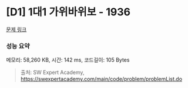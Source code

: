 # [D1] 1대1 가위바위보 - 1936 

[문제 링크](https://swexpertacademy.com/main/code/problem/problemDetail.do?contestProbId=AV5PjKXKALcDFAUq) 

### 성능 요약

메모리: 58,260 KB, 시간: 142 ms, 코드길이: 105 Bytes



> 출처: SW Expert Academy, https://swexpertacademy.com/main/code/problem/problemList.do